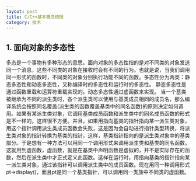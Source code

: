 ```yaml
---
layout: post
title: C/C++基本概念梳理
category: 技术
---
```


## 1. 面向对象的多态性
多态是一个事物有多种形态的意思。面向对象的多态性指的是对不同类的对象发送同一个消息，这些不同类的对象在接收时会有不同的行为。也就是说，当我们调用同一形式的函数时，不同类的对象分别执行功能不同的函数。多态性分为两类：静态多态性和动态多态性，又称编译时的多态性和运行时的多态性。
静态多态性是通过函数重载和运算符重载实现的。动态多态性通过虚函数来实现。
当一个基类被继承为不同的派生类时，各个派生类可以使用与基类成员相同的成员名，那么编译系统会按照同名覆盖(派生类的函数覆盖基类中的同名函数)的原则决定如何调用。如果有某派生类对象，它调用基类成员函数和派生类中的同名成员函数的形式是不一样的，这样很不方便。并且，如果用指向基类的指针指向某一派生类对象，用这个指针调用派生类成员函数会失败，这是因为会自动进行指针类型转换，将派生类对象的指针转换为基类的指针，这样，基类指针指向的是派生类对象中的基类部分。于是想有一种方法可以用同一个调用形式来调用派生类和基类的同名函数。这就用到虚函数，虚函数，就是在基类中声明函数是虚拟的，并不是实际存在的函数，然后在派生类中才正式定义此函数。这样在运行时，用指向基类的指针指向某一派生类对象，通过该指针可以调用派生类中的成员函数。现在用同一种调用形式pt->display()，而且pt是同一个基类指针，可以调用同一类族中不同类的虚函数。
